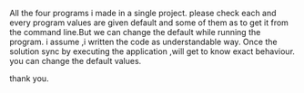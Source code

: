 All the four programs i made in a single project.
please check each and every program values are given default and some of them as to get it from the command  line.But we can change the default while running the program.
i assume ,i written the code as understandable way.
Once the solution sync by executing the application ,will get to know exact behaviour.
you can change the default values.



thank you.

